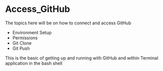 # Access_GitHub

The topics here will be on how to connect and access GitHub

  - Environment Setup
  - Permissions
  - Git Clone
  - Git Push

This is the basic of getting up and running with GitHub and within Terminal application in the bash shell